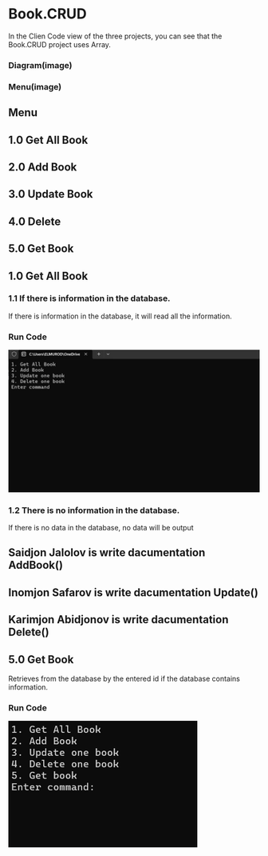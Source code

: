 # Book.CRUD
In the Clien Code view of the three projects, you can see that the Book.CRUD project uses Array.
### Diagram(image)

### Menu(image)


## Menu
## 1.0 Get All Book
## 2.0 Add Book
## 3.0 Update Book
## 4.0 Delete
## 5.0 Get Book

## 1.0 Get All Book
### 1.1 If there is information in the database.
If there is information in the database, it will read all the information.

### Run Code
![Home Page](/Image/Running-code.gif)
### 1.2 There is no information in the database.
If there is no data in the database, no data will be output
## Saidjon Jalolov is write dacumentation AddBook()
## Inomjon Safarov is write dacumentation Update()
## Karimjon Abidjonov is write dacumentation Delete()

## 5.0 Get Book
Retrieves from the database by the entered id if the database contains information.

### Run Code

![Get book](/Image/get-book.gif)
